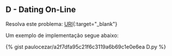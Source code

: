 
## D - Dating On-Line

Resolva este problema:
[URI][uri-2348]{:target="_blank"}

Um exemplo de implementação segue abaixo:

{% gist paulocezar/a2f7dfa95c21f6c3119a6b69c1e0e6ea D.py %}

[uri-2348]:     https://www.urionlinejudge.com.br/judge/pt/problems/view/2348


